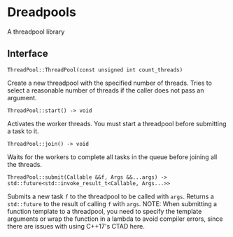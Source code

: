 # Dreadpools
A threadpool library

## Interface
`ThreadPool::ThreadPool(const unsigned int count_threads)`

Create a new threadpool with the specified number of threads. Tries to select a reasonable number of threads if the caller does not pass an argument.

`ThreadPool::start() -> void`

Activates the worker threads. You must start a threadpool before submitting a task to it.

`ThreadPool::join() -> void`

Waits for the workers to complete all tasks in the queue before joining all the threads.

`ThreadPool::submit(Callable &&f, Args &&...args) -> std::future<std::invoke_result_t<Callable, Args...>>`

Submits a new task `f` to the threadpool to be called with `args`. Returns a `std::future` to the result of calling `f` with `args`.
NOTE: When submitting a function template to a threadpool, you need to specify the template arguments or wrap the function in a lambda to avoid compiler errors, since there are issues with using C++17's CTAD here.
